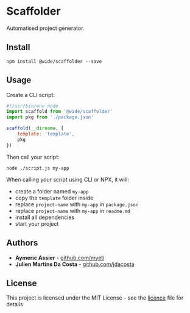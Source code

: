# Scaffolder

Automatised project generator.


## Install

```
npm install @wide/scaffolder --save
```


## Usage

Create a CLI script:

```js
#!/usr/bin/env node
import scaffold from '@wide/scaffolder'
import pkg from './package.json'

scaffold(__dirname, {
    template: 'template',
    pkg
})
```

Then call your script:
```
node ./script.js my-app
```

When calling your script using CLI or NPX, it will:
- create a folder named `my-app`
- copy the `template` folder inside
- replace `project-name` with `my-app` in `package.json`
- replace `project-name` with `my-app` in `readme.md`
- install all dependencies
- start your project


## Authors

- **Aymeric Assier** - [github.com/myeti](https://github.com/myeti)
- **Julien Martins Da Costa** - [github.com/jdacosta](https://github.com/jdacosta)


## License

This project is licensed under the MIT License - see the [licence](licence) file for details
